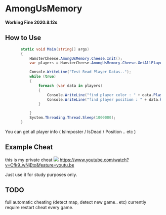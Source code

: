# AmongUsMemory

**Working Fine 2020.8.12s**

## How to Use
 
 ```cs
        static void Main(string[] args)
        {
            HamsterCheese.AmongUsMemory.Cheese.Init();
            var players = HamsterCheese.AmongUsMemory.Cheese.GetAllPlayers();

            Console.WriteLine("Test Read Player Datas..");
            while (true)
            {
                foreach (var data in players)
                {
                    Console.WriteLine("find player color : " + data.PlayerInfo.Value.ColorId);
                    Console.WriteLine("find player position : " + data.GetSyncPosition().x + "," + data.GetSyncPosition().y);
                }

            }
            System.Threading.Thread.Sleep(1000000);
        }
 ```

You can get all player info ( IsImposter / IsDead / Position .. etc )

## Example Cheat

 this is my private cheat
 ![](https://github.com/shlifedev/AmongUsPublic/blob/master/Example.PNG) 
 https://www.youtube.com/watch?v=Cfk9_wNjEto&feature=youtu.be
 
 
Just use it for study purposes only.


## TODO

 full automatic cheating (detect map, detect new game.. etc)
 currently require restart cheat every game.
